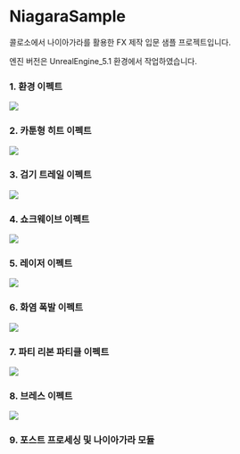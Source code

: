 # NiagaraSample
콜로소에서 나이아가라를 활용한 FX 제작 입문 샘플 프로젝트입니다.

엔진 버전은 UnrealEngine_5.1 환경에서 작업하였습니다.

### 1. 환경 이펙트
<img src="https://github.com/ludensor/NiagaraSample/assets/76856672/863d3666-3c97-4e2e-9c77-d7882b3a04a4.png">

### 2. 카툰형 히트 이펙트
<img src="https://github.com/ludensor/NiagaraSample/assets/76856672/e9c7084d-b796-402f-878c-f1fade4d3dfa.png">

### 3. 검기 트레일 이펙트
<img src="https://github.com/ludensor/NiagaraSample/assets/76856672/5aabba09-1a18-4cc8-a7ff-10db5e1b20e2.png">

### 4. 쇼크웨이브 이펙트
<img src="https://github.com/ludensor/NiagaraSample/assets/76856672/a97c7501-1a25-4fbd-a988-35287d927e42.png">

### 5. 레이저 이펙트
<img src="https://github.com/ludensor/NiagaraSample/assets/76856672/7532fcc4-405a-4dcc-a292-f14e44698ffd.png">

### 6. 화염 폭발 이펙트
<img src="https://github.com/ludensor/NiagaraSample/assets/76856672/4833d453-6c9c-45f8-abc4-08c0aeeca321.png">

### 7. 파티 리본 파티클 이펙트
<img src="https://github.com/ludensor/NiagaraSample/assets/76856672/fa3a0f01-4f92-431f-aa49-1626e5075171.png">

### 8. 브레스 이펙트
<img src="https://github.com/ludensor/NiagaraSample/assets/76856672/e495d6d6-81af-405d-8ab5-f0ddd3b7e70b.png">

### 9. 포스트 프로세싱 및 나이아가라 모듈

